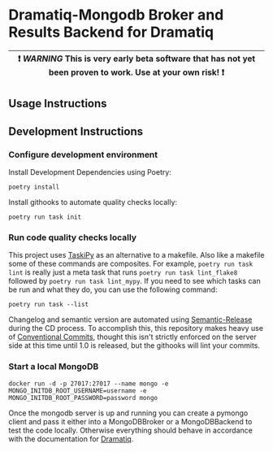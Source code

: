 # Dramatiq-Mongodb Broker and Results Backend for Dramatiq

| :exclamation: _WARNING_ This is very early beta software that has not yet been proven to work. Use at your own risk! :exclamation: |
| ---------------------------------------------------------------------------------------------------------------------------------- |

## Usage Instructions

## Development Instructions

### Configure development environment

Install Development Dependencies using Poetry:

```shell
poetry install
```

Install githooks to automate quality checks locally:

```shell
poetry run task init
```

### Run code quality checks locally

This project uses [TaskiPy](https://pypi.org/project/taskipy/) as an alternative to a makefile. Also like a makefile some of these commands are composites. For example, `poetry run task lint` is really just a meta task that runs `poetry run task lint_flake8` followed by `poetry run task lint_mypy`. If you need to see which tasks can be run and what they do, you can use the following command:

```shell
poetry run task --list
```

Changelog and semantic version are automated using [Semantic-Release](https://python-semantic-release.readthedocs.io/en/latest/) during the CD process. To accomplish this, this repository makes heavy use of [Conventional Commits](https://www.conventionalcommits.org/en/v1.0.0/), thought this isn't strictly enforced on the server side at this time until 1.0 is released, but the githooks will lint your commits.

### Start a local MongoDB

```shell
docker run -d -p 27017:27017 --name mongo -e MONGO_INITDB_ROOT_USERNAME=username -e MONGO_INITDB_ROOT_PASSWORD=password mongo
```

Once the mongodb server is up and running you can create a pymongo client and pass it either into a MongoDBBroker or a MongoDBBackend to test the code locally. Otherwise everything should behave in accordance with the documentation for [Dramatiq](https://dramatiq.io/).

